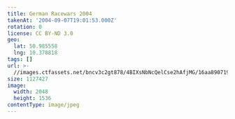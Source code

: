 ```yaml
---
title: German Racewars 2004
takenAt: '2004-09-07T19:01:53.000Z'
rotation: 0
license: CC BY-ND 3.0
geo:
  lat: 50.985558
  lng: 10.378818
tags: []
url: >-
  //images.ctfassets.net/bncv3c2gt878/4BIXsNbNcQelCse2hAfjMG/16aa89071971d100306b9e5fd4fe4f67/german-racewars-2004_4540633898_o
size: 1127427
image:
  width: 2048
  height: 1536
contentType: image/jpeg
---
```


